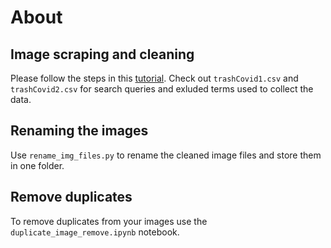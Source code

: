 # About

## Image scraping and cleaning

Please follow the steps in this [tutorial](https://www.christianwerner.net/tech/Build-your-image-dataset-faster/).
Check out `trashCovid1.csv` and `trashCovid2.csv` for search queries and exluded terms used to collect the data.

## Renaming the images

Use `rename_img_files.py` to rename the cleaned image files and store them in one folder.

## Remove duplicates

To remove duplicates from your images use the `duplicate_image_remove.ipynb` notebook. 

